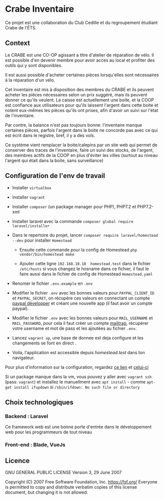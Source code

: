 # Crabe Inventaire

Ce projet est une collaboration du Club Cedille et du regroupement étudiant Crabe de l'ÉTS.

## Context

Le CRABE est une CO-OP agissant a titre d'atelier de réparation de vélo. Il est possible d'en devenir
membre pour avoir acces au local et profiter des outils qui y sont disponibles.

Il est aussi possible d'acheter certaines pièces lorsqu'elles sont nécessaires à la réparation d'un vélo.

Cet inventaire est mis à disposition des membres du CRABE et ils peuvent acheter les pièces
nécessaires selon un prix suggéré, mais ils peuvent donner ce qu'ils veulent. La caisse est actuellement
une boite, et la COOP est confiance aux utilisateurs pour qu'ils laissent l'argent dans cette boite et notent
eux-mêmes les pièces qu'ils ont prises, afin d'avoir un suivi sur l'état de l'inventaire.

Par contre, la balance n'est pas toujours bonne: l'inventaire manque certaines pièces, parfois l'argent dans
la boite ne concorde pas avec ce qui est écrit dans le registre, bref, il y a des vols.

Ce système vient remplacer la boite/calepins par un site web qui permet de conserver des traces de l'inventaire, faire un suivi des stocks, de l'argent, des membres actifs de la COOP en plus d'éviter
les villes (surtout au niveau l'argent qui était dans la boite, sans surveillance)

## Configuration de l'env de travail

- Installer `virtualbox`

- Installer `vagrant`

- Installer `composer` (un package manager pour PHP), PHP7.2 et PHP7.2-xml

- Installer laravel avec la commande `composer global require laravel/installer`

- Dans le repertoire du projet, lancer `composer require laravel/homestead --dev` pour installer `Homestead`

  - Ensuite cette commande pour la config de Homestead `php vendor/bin/homestead make`

  - Ajouter cette ligne `192.168.10.10  homestead.test` dans le fichier `/etc/hosts` si vous changez le hosname dans ce fichier, il faut le faire aussi dans le fichier de config de Homestead  `Homestead.yaml`

- Renomer le fichier `.env.example` en `.env`

- Modifier le fichier `.env` avec les bonnes valeurs pour `PAYPAL_CLIENT_ID` et `PAYPAL_SECRET`, on récupère ces valeurs en connectant un compte  [paypal développer](https://developer.paypal.com/) et créant une nouvelle app (il faut avoir un compte paypal).

- Modifier le fichier `.env` avec les bonnes valeurs pour `MAIL_USERNAME` et `MAIL_PASSWORD`, pour cela il faut créer un compte [mailtrap](https://mailtrap.io/), récupérer votre username et mot de pass et les ajoutées au fichier `.env`.

- Lancez `vagrant up`, une base de donnee est deja configure et les changements se font en direct .

- Voila, l'application est accessible depuis _homestead.test_ dans ton navigateur.

Pour plus d'information sur la configuration, regardez [ce lien](https://laravel.com/docs/5.8/homestead) et [celui-ci](https://laravel.com/docs/5.8)

Si un package manque dans la vm, vous pouvez y aller avec `vagrant ssh` (pass: `vagrant`) et installez le manuellment avec `apt install`
    - comme `apt-get install ifupdown` si `/sbin/ifdown: No such file or directory`

## Choix technologiques

### Backend : Laravel

Ce framework web est une bonne porte d'entrée dans le développement web pour les programmeurs de tout niveau

### Front-end : Blade, VueJs

## Licence

GNU GENERAL PUBLIC LICENSE
Version 3, 29 June 2007

Copyright (C) 2007 Free Software Foundation, Inc. <https://fsf.org/>
Everyone is permitted to copy and distribute verbatim copies
of this license document, but changing it is not allowed.
